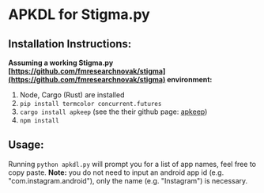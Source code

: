 # APKDL for Stigma.py

## Installation Instructions:
**Assuming a working Stigma.py [https://github.com/fmresearchnovak/stigma](https://github.com/fmresearchnovak/stigma) environment:**
1. Node, Cargo (Rust) are installed
2. `pip install termcolor concurrent.futures`
3. `cargo install apkeep` (see the their github page: [apkeep](https://github.com/EFForg/apkeep))
4. `npm install`

## Usage:
Running `python apkdl.py` will prompt you for a list of app names, feel free to copy paste.
**Note:** you do not need to input an android app id (e.g. "com.instagram.android"), only the name (e.g. "Instagram") is necessary.

